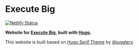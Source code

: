 # Execute Big

[![Netlify Status](https://api.netlify.com/api/v1/badges/3ec25478-e288-418d-8467-15094cdebb1e/deploy-status)](https://app.netlify.com/sites/executebig/deploys)

**Website for [Execute Big](https://executebig.org), built with [Hugo](https://gohugo.io/).**

This website is built based on [Hugo Serif Theme](https://themes.gohugo.io/hugo-serif-theme/) by [@jugglerx](https://github.com/jugglerx/).
